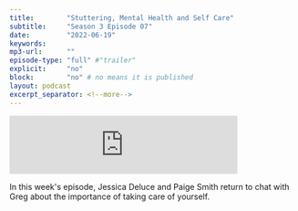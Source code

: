 ```yaml
---
title:        "Stuttering, Mental Health and Self Care"
subtitle:     "Season 3 Episode 07"
date:         "2022-06-19"
keywords:
mp3-url:      ""
episode-type: "full" #"trailer"
explicit:     "no"
block:        "no" # no means it is published
layout: podcast
excerpt_separator: <!--more-->
---
```


<iframe src="https://anchor.fm/somestutterluh/embed/episodes/Stuttering--Mental-Health--and-Self-Care-e1k5ahp" height="102px" width="400px" frameborder="0" scrolling="no"></iframe>

In this week's episode, Jessica Deluce and Paige Smith return to chat with Greg about the importance of taking care of yourself. 
